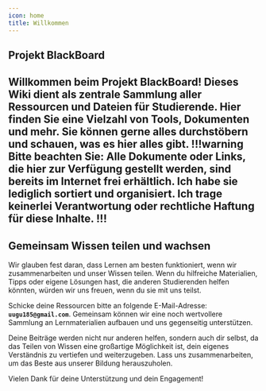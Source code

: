 ```yaml
---
icon: home
title: Willkommen
---
```


## Projekt BlackBoard

Willkommen beim Projekt BlackBoard! Dieses Wiki dient als zentrale Sammlung aller Ressourcen und Dateien für Studierende. Hier finden Sie eine Vielzahl von Tools, Dokumenten und mehr. Sie können gerne alles durchstöbern und schauen, was es hier alles gibt.
!!!warning
**Bitte beachten Sie:** Alle Dokumente oder Links, die hier zur Verfügung gestellt werden, sind bereits im Internet frei erhältlich. Ich habe sie lediglich sortiert und organisiert. Ich trage keinerlei Verantwortung oder rechtliche Haftung für diese Inhalte.
!!!
---

## Gemeinsam Wissen teilen und wachsen

Wir glauben fest daran, dass Lernen am besten funktioniert, wenn wir zusammenarbeiten und unser Wissen teilen. Wenn du hilfreiche Materialien, Tipps oder eigene Lösungen hast, die anderen Studierenden helfen könnten, würden wir uns freuen, wenn du sie mit uns teilst.

Schicke deine Ressourcen bitte an folgende E-Mail-Adresse: **`uugu185@gmail.com`**. Gemeinsam können wir eine noch wertvollere Sammlung an Lernmaterialien aufbauen und uns gegenseitig unterstützen.

Deine Beiträge werden nicht nur anderen helfen, sondern auch dir selbst, da das Teilen von Wissen eine großartige Möglichkeit ist, dein eigenes Verständnis zu vertiefen und weiterzugeben. Lass uns zusammenarbeiten, um das Beste aus unserer Bildung herauszuholen.

Vielen Dank für deine Unterstützung und dein Engagement!
